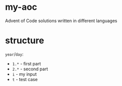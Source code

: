 # my-aoc
Advent of Code solutions written in different languages

# structure

`year`/`day`:
* `1.*` - first part
* `2.*` - second part
* `i` - my input
* `t` - test case




